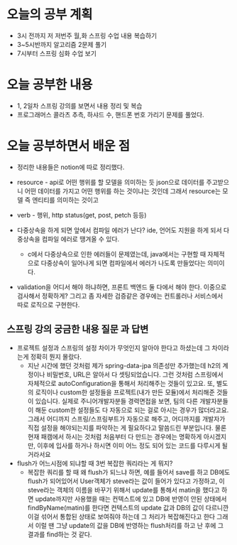 # 오늘의 공부 계획
* 3시 전까지 저 저번주 월,화 스프링 수업 내용 복습하기
* 3~5시반까지 알고리즘 2문제 풀기
* 7시부터 스프링 심화 수업 보기

# 오늘 공부한 내용
* 1, 2일차 스프링 강의를 보면서 내용 정리 및 복습
* 프로그래머스 콜라츠 추측, 하샤드 수, 핸드폰 번호 가리기 문제를 풀었다.

# 오늘 공부하면서 배운 점
* 정리한 내용들은 notion에 따로 정리했다.

* resource - api로 어떤 행위를 할 모델을 의미하는 듯 json으로 데이터를 주고받으니 어떤 데이터를 가지고 어떤 행위를 하는 것이냐는 것인데 그래서 resource는 모델 즉 엔티티를 의미하는 것이고
* verb - 행위, http status(get, post, petch 등등)
* 다중상속을 하게 되면 앞에서 컴파일 에러가 난다? ide, 언어도 지원을 하게 되서 다중상속을 컴파일 에러로 땡겨올 수 있다.
  * c에서 다중상속으로 인한 에러들이 문제였는데, java에서는 구현할 때 자체적으로 다중상속이 일어나게 되면 컴파일에서 에러가 나도록 만들었다는 의미이다.
* validation을 어디서 해야 하냐하면, 프론트 백엔드 둘 다에서 해야 한다. 이중으로 검사해서 정확하게? 그리고 좀 자세한 검증같은 경우에는 컨트롤러나 서비스에서 따로 로직으로 구현한다. 
## 스프링 강의 궁금한 내용 질문 과 답변
- 프로젝트 설정과 스프링의 설정 차이가 무엇인지 알아야 한다고 하셨는데 그 차이라는게 정확히 뭔지 몰랐다.
    - 지난 시간에 했던 것처럼 제가 spring-data-jpa 의존성만 추가했는데 h2의 계정이나 비밀번호, URL은 알아서 다 셋팅되었습니다.
    그런 것처럼 스프링에서 자체적으로 autoConfiguration을 통해서 처리해주는 것들이 있고요.
    또, 별도의 로직이나 custom한 설정들을 프로젝트(내가 만든 모듈)에서 처리해준 것들이 있습니다. 실제로 주니어개발자분들 경력면접을 보면,
    팀의 다른 개발자분들이 해둔 custom한 설정들도 다 자동으로 되는 걸로 아시는 경우가 많더라고요. 그래서 어디까지 스프링/스프링부트가 자동으로 해주고,
    어디까지를 개발자가 직접 설정을 해야되는지를 파악하는 게 필요하다고 말씀드린 부분입니다.
    물론 현재 패캠에서 하시는 것처럼 처음부터 다 만드는 경우에는 명확하게 아시겠지만,
    이후에 입사를 하거나 하시면 이미 어느 정도 되어 있는 코드를 다루시게 될 거라서요
- flush가 어느시점에 되냐할 때  3번 복잡한 쿼리라는 게 뭐지?
    - 복잡한 쿼리를 할 때 왜 flush가 되느냐 하면, 
    예를 들어서 save를 하고 DB에도 flush가 되어있어서 User객체가 steve라는 값이 들어가 있다고 가정하고, 
    이 steve라는 객체의 이름을 바꾸기 위해서 update를 통해서 matin을 했다고 하면 update까지만 사용했을 때는 
    컨텍스트에 있고 DB에 반영이 안된 상태에서  findByName(matin)를 한다면 컨텍스트의 update 값과 DB의 값이 다르니깐
     이걸 섞어서 통합된 상태로 보여줘야 하는데 그 처리가 복잡해진다고 한다 
     그래서 이럴 땐 그냥 update의 값을 DB에 반영하는 flush처리를 하고 난 후에 그 결과를 find하는 것 같다.